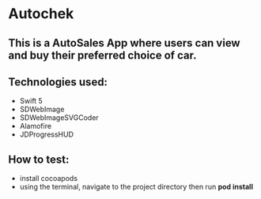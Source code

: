 # Autochek
## This is a AutoSales App where users can view and buy their preferred choice of car.

## Technologies used:
- Swift 5
- SDWebImage
- SDWebImageSVGCoder
- Alamofire
- JDProgressHUD

## How to test:
- install cocoapods
- using the terminal, navigate to the project directory then run ****pod install****
